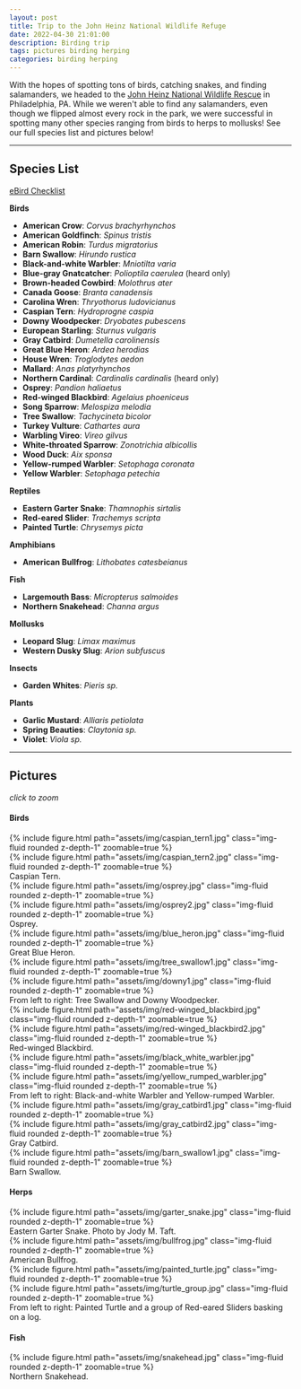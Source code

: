 ```yaml
---
layout: post
title: Trip to the John Heinz National Wildlife Refuge
date: 2022-04-30 21:01:00
description: Birding trip
tags: pictures birding herping
categories: birding herping
---
```


With the hopes of spotting tons of birds, catching snakes, and finding salamanders, we headed to the [John Heinz National Wildlife Rescue](https://www.fws.gov/refuge/john-heinz-tinicum) in 
Philadelphia, PA. While we weren't able to find any salamanders, even though we flipped almost every rock in the park, we were successful in spotting many other species ranging from birds to herps 
to mollusks! See our full species list and pictures below!

*** 

## Species List
[eBird Checklist](https://ebird.org/checklist/S108538770) 

**Birds**
- **American Crow**: _Corvus brachyrhynchos_
- **American Goldfinch**: _Spinus tristis_
- **American Robin**: _Turdus migratorius_
- **Barn Swallow**: _Hirundo rustica_
- **Black-and-white Warbler**: _Mniotilta varia_
- **Blue-gray Gnatcatcher**: _Polioptila caerulea_ (heard only)
- **Brown-headed Cowbird**: _Molothrus ater_
- **Canada Goose**: _Branta canadensis_
- **Carolina Wren**: _Thryothorus ludovicianus_
- **Caspian Tern**: _Hydroprogne caspia_
- **Downy Woodpecker**: _Dryobates pubescens_
- **European Starling**: _Sturnus vulgaris_
- **Gray Catbird**: _Dumetella carolinensis_
- **Great Blue Heron**: _Ardea herodias_
- **House Wren**: _Troglodytes aedon_
- **Mallard**: _Anas platyrhynchos_
- **Northern Cardinal**: _Cardinalis cardinalis_ (heard only)
- **Osprey**: _Pandion haliaetus_
- **Red-winged Blackbird**: _Agelaius phoeniceus_
- **Song Sparrow**: _Melospiza melodia_
- **Tree Swallow**: _Tachycineta bicolor_
- **Turkey Vulture**: _Cathartes aura_
- **Warbling Vireo**: _Vireo gilvus_
- **White-throated Sparrow**: _Zonotrichia albicollis_
- **Wood Duck**: _Aix sponsa_
- **Yellow-rumped Warbler**: _Setophaga coronata_
- **Yellow Warbler**: _Setophaga petechia_

**Reptiles**
- **Eastern Garter Snake**: _Thamnophis sirtalis_
- **Red-eared Slider**: _Trachemys scripta_
- **Painted Turtle**: _Chrysemys picta_

**Amphibians**
- **American Bullfrog**: _Lithobates catesbeianus_

**Fish**
- **Largemouth Bass**: _Micropterus salmoides_
- **Northern Snakehead**: _Channa argus_

**Mollusks**
- **Leopard Slug**: _Limax maximus_
- **Western Dusky Slug**: _Arion subfuscus_

**Insects**
- **Garden Whites**: _Pieris sp._

**Plants**
- **Garlic Mustard**: _Alliaris petiolata_
- **Spring Beauties**: _Claytonia sp._
- **Violet**: _Viola sp._

***

## Pictures
_click to zoom_

#### Birds

<div class="row mt-3">
    <div class="col-sm mt-3 mt-md-0">
        {% include figure.html path="assets/img/caspian_tern1.jpg" class="img-fluid rounded z-depth-1" zoomable=true %}
    </div>
    <div class="col-sm mt-3 mt-md-0">
        {% include figure.html path="assets/img/caspian_tern2.jpg" class="img-fluid rounded z-depth-1" zoomable=true %}
    </div>
</div>
<div class="caption">
    Caspian Tern.
</div>

<div class="row mt-3">
    <div class="col-sm mt-3 mt-md-0">
        {% include figure.html path="assets/img/osprey.jpg" class="img-fluid rounded z-depth-1" zoomable=true %}
    </div>
    <div class="col-sm mt-3 mt-md-0">
        {% include figure.html path="assets/img/osprey2.jpg" class="img-fluid rounded z-depth-1" zoomable=true %}
    </div>
</div>
<div class="caption">
    Osprey.
</div>

<div class="row mt-3">
    <div class="col-sm mt-3 mt-md-0">
        {% include figure.html path="assets/img/blue_heron.jpg" class="img-fluid rounded z-depth-1" zoomable=true %}
    </div>
</div>
<div class="caption">
    Great Blue Heron.
</div>

<div class="row mt-3">
<div class="col-sm mt-3 mt-md-0">
        {% include figure.html path="assets/img/tree_swallow1.jpg" class="img-fluid rounded z-depth-1" zoomable=true %}
    </div>
    <div class="col-sm mt-3 mt-md-0">
        {% include figure.html path="assets/img/downy1.jpg" class="img-fluid rounded z-depth-1" zoomable=true %}
    </div>
</div>
<div class="caption">
    From left to right: Tree Swallow and Downy Woodpecker.
</div>

<div class="row mt-3">
    <div class="col-sm mt-3 mt-md-0">
        {% include figure.html path="assets/img/red-winged_blackbird.jpg" class="img-fluid rounded z-depth-1" zoomable=true %}
    </div>
    <div class="col-sm mt-3 mt-md-0">
        {% include figure.html path="assets/img/red-winged_blackbird2.jpg" class="img-fluid rounded z-depth-1" zoomable=true %}
    </div>
</div>
<div class="caption">
    Red-winged Blackbird.
</div>

<div class="row mt-3">
    <div class="col-sm mt-3 mt-md-0">
        {% include figure.html path="assets/img/black_white_warbler.jpg" class="img-fluid rounded z-depth-1" zoomable=true %}
    </div>
    <div class="col-sm mt-3 mt-md-0">
        {% include figure.html path="assets/img/yellow_rumped_warbler.jpg" class="img-fluid rounded z-depth-1" zoomable=true %}
    </div>
</div>
<div class="caption">
    From left to right: Black-and-white Warbler and Yellow-rumped Warbler.
</div>

<div class="row mt-3">
    <div class="col-sm mt-3 mt-md-0">
        {% include figure.html path="assets/img/gray_catbird1.jpg" class="img-fluid rounded z-depth-1" zoomable=true %}
    </div>
    <div class="col-sm mt-3 mt-md-0">
        {% include figure.html path="assets/img/gray_catbird2.jpg" class="img-fluid rounded z-depth-1" zoomable=true %}
    </div>
</div>
<div class="caption">
    Gray Catbird.
</div>

<div class="row mt-3">
    <div class="col-sm mt-3 mt-md-0">
        {% include figure.html path="assets/img/barn_swallow1.jpg" class="img-fluid rounded z-depth-1" zoomable=true %}
    </div>
</div>
<div class="caption">
    Barn Swallow.
</div>


#### Herps

<div class="row mt-3">
    <div class="col-sm mt-3 mt-md-0">
        {% include figure.html path="assets/img/garter_snake.jpg" class="img-fluid rounded z-depth-1" zoomable=true %}
    </div>
</div>
<div class="caption">
    Eastern Garter Snake. Photo by Jody M. Taft.
</div>

<div class="row mt-3">
    <div class="col-sm mt-3 mt-md-0">
        {% include figure.html path="assets/img/bullfrog.jpg" class="img-fluid rounded z-depth-1" zoomable=true %}
    </div>
</div>
<div class="caption">
    American Bullfrog.
</div>

<div class="row mt-3">
    <div class="col-sm mt-3 mt-md-0">
        {% include figure.html path="assets/img/painted_turtle.jpg" class="img-fluid rounded z-depth-1" zoomable=true %}
    </div>
    <div class="col-sm mt-3 mt-md-0">
        {% include figure.html path="assets/img/turtle_group.jpg" class="img-fluid rounded z-depth-1" zoomable=true %}
    </div>
</div>
<div class="caption">
    From left to right: Painted Turtle and a group of Red-eared Sliders basking on a log.
</div>


#### Fish

<div class="row mt-3">
    <div class="col-sm mt-3 mt-md-0">
        {% include figure.html path="assets/img/snakehead.jpg" class="img-fluid rounded z-depth-1" zoomable=true %}
    </div>
</div>
<div class="caption">
    Northern Snakehead.
</div>
